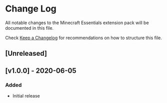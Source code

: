 # Change Log

All notable changes to the Minecraft Essentials extension pack will be documented in this file.

Check [Keep a Changelog](http://keepachangelog.com/) for recommendations on how to structure this file.

## [Unreleased]

## [v1.0.0] - 2020-06-05

### Added

* Initial release
